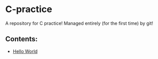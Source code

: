 # C-practice
A repository for C practice! 
Managed entirely (for the first time) by git!

## Contents:
- [Hello World](https://github.com/syswraith/C-practice/blob/main/001_hello_word/hello_world.c)
